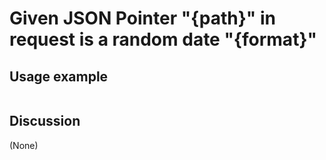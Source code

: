 
Given JSON Pointer "{path}" in request is a random date "{format}"
=============================================================================================================

Usage example
-------------

```
```

Discussion
----------

(None)